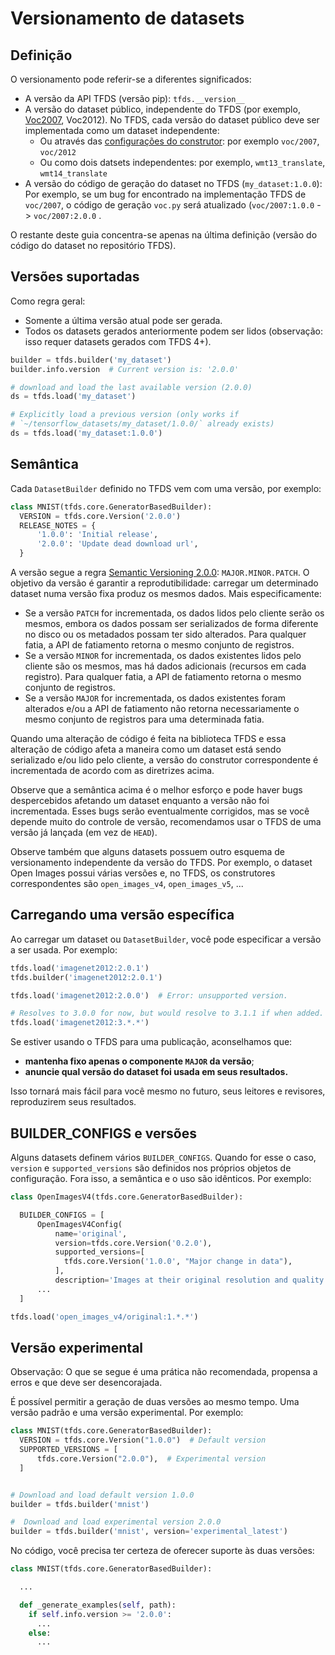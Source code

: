 # Versionamento de datasets

## Definição

O versionamento pode referir-se a diferentes significados:

- A versão da API TFDS (versão pip): `tfds.__version__`
- A versão do dataset público, independente do TFDS (por exemplo, [Voc2007](https://pjreddie.com/projects/pascal-voc-dataset-mirror/), Voc2012). No TFDS, cada versão do dataset público deve ser implementada como um dataset independente:
    - Ou através das [configurações do construtor](https://www.tensorflow.org/datasets/add_dataset#dataset_configurationvariants_tfdscorebuilderconfig): por exemplo `voc/2007`, `voc/2012`
    - Ou como dois datsets independentes: por exemplo, `wmt13_translate`, `wmt14_translate`
- A versão do código de geração do dataset no TFDS (`my_dataset:1.0.0`): Por exemplo, se um bug for encontrado na implementação TFDS de `voc/2007`, o código de geração `voc.py` será atualizado (`voc/2007:1.0.0` - &gt; `voc/2007:2.0.0` .

O restante deste guia concentra-se apenas na última definição (versão do código do dataset no repositório TFDS).

## Versões suportadas

Como regra geral:

- Somente a última versão atual pode ser gerada.
- Todos os datasets gerados anteriormente podem ser lidos (observação: isso requer datasets gerados com TFDS 4+).

```python
builder = tfds.builder('my_dataset')
builder.info.version  # Current version is: '2.0.0'

# download and load the last available version (2.0.0)
ds = tfds.load('my_dataset')

# Explicitly load a previous version (only works if
# `~/tensorflow_datasets/my_dataset/1.0.0/` already exists)
ds = tfds.load('my_dataset:1.0.0')
```

## Semântica

Cada `DatasetBuilder` definido no TFDS vem com uma versão, por exemplo:

```python
class MNIST(tfds.core.GeneratorBasedBuilder):
  VERSION = tfds.core.Version('2.0.0')
  RELEASE_NOTES = {
      '1.0.0': 'Initial release',
      '2.0.0': 'Update dead download url',
  }
```

A versão segue a regra [Semantic Versioning 2.0.0](https://semver.org/spec/v2.0.0.html): `MAJOR.MINOR.PATCH`. O objetivo da versão é garantir a reprodutibilidade: carregar um determinado dataset numa versão fixa produz os mesmos dados. Mais especificamente:

- Se a versão `PATCH` for incrementada, os dados lidos pelo cliente serão os mesmos, embora os dados possam ser serializados de forma diferente no disco ou os metadados possam ter sido alterados. Para qualquer fatia, a API de fatiamento retorna o mesmo conjunto de registros.
- Se a versão `MINOR` for incrementada, os dados existentes lidos pelo cliente são os mesmos, mas há dados adicionais (recursos em cada registro). Para qualquer fatia, a API de fatiamento retorna o mesmo conjunto de registros.
- Se a versão `MAJOR` for incrementada, os dados existentes foram alterados e/ou a API de fatiamento não retorna necessariamente o mesmo conjunto de registros para uma determinada fatia.

Quando uma alteração de código é feita na biblioteca TFDS e essa alteração de código afeta a maneira como um dataset está sendo serializado e/ou lido pelo cliente, a versão do construtor correspondente é incrementada de acordo com as diretrizes acima.

Observe que a semântica acima é o melhor esforço e pode haver bugs despercebidos afetando um dataset enquanto a versão não foi incrementada. Esses bugs serão eventualmente corrigidos, mas se você depende muito do controle de versão, recomendamos usar o TFDS de uma versão já lançada (em vez de `HEAD`).

Observe também que alguns datasets possuem outro esquema de versionamento independente da versão do TFDS. Por exemplo, o dataset Open Images possui várias versões e, no TFDS, os construtores correspondentes são `open_images_v4`, `open_images_v5`, ...

## Carregando uma versão específica

Ao carregar um dataset ou `DatasetBuilder`, você pode especificar a versão a ser usada. Por exemplo:

```python
tfds.load('imagenet2012:2.0.1')
tfds.builder('imagenet2012:2.0.1')

tfds.load('imagenet2012:2.0.0')  # Error: unsupported version.

# Resolves to 3.0.0 for now, but would resolve to 3.1.1 if when added.
tfds.load('imagenet2012:3.*.*')
```

Se estiver usando o TFDS para uma publicação, aconselhamos que:

- **mantenha fixo apenas o componente `MAJOR` da versão**;
- **anuncie qual versão do dataset foi usada em seus resultados.**

Isso tornará mais fácil para você mesmo no futuro, seus leitores e revisores, reproduzirem seus resultados.

## BUILDER_CONFIGS e versões

Alguns datasets definem vários `BUILDER_CONFIGS`. Quando for esse o caso, `version` e `supported_versions` são definidos nos próprios objetos de configuração. Fora isso, a semântica e o uso são idênticos. Por exemplo:

```python
class OpenImagesV4(tfds.core.GeneratorBasedBuilder):

  BUILDER_CONFIGS = [
      OpenImagesV4Config(
          name='original',
          version=tfds.core.Version('0.2.0'),
          supported_versions=[
            tfds.core.Version('1.0.0', "Major change in data"),
          ],
          description='Images at their original resolution and quality.'),
      ...
  ]

tfds.load('open_images_v4/original:1.*.*')
```

## Versão experimental

Observação: O que se segue é uma prática não recomendada, propensa a erros e que deve ser desencorajada.

É possível permitir a geração de duas versões ao mesmo tempo. Uma versão padrão e uma versão experimental. Por exemplo:

```python
class MNIST(tfds.core.GeneratorBasedBuilder):
  VERSION = tfds.core.Version("1.0.0")  # Default version
  SUPPORTED_VERSIONS = [
      tfds.core.Version("2.0.0"),  # Experimental version
  ]


# Download and load default version 1.0.0
builder = tfds.builder('mnist')

#  Download and load experimental version 2.0.0
builder = tfds.builder('mnist', version='experimental_latest')
```

No código, você precisa ter certeza de oferecer suporte às duas versões:

```python
class MNIST(tfds.core.GeneratorBasedBuilder):

  ...

  def _generate_examples(self, path):
    if self.info.version >= '2.0.0':
      ...
    else:
      ...
```

